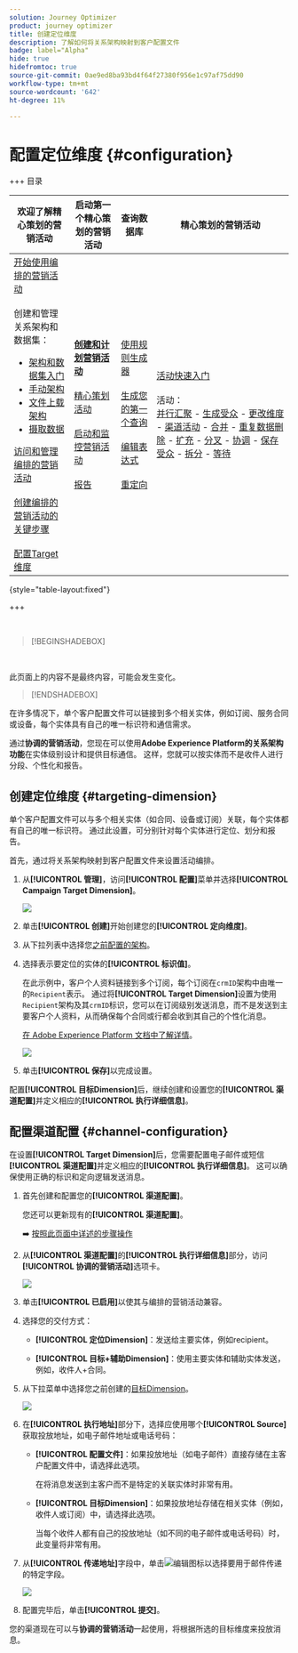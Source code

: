 ```yaml
---
solution: Journey Optimizer
product: journey optimizer
title: 创建定位维度
description: 了解如何将关系架构映射到客户配置文件
badge: label="Alpha"
hide: true
hidefromtoc: true
source-git-commit: 0ae9ed8ba93bd4f64f27380f956e1c97af75dd90
workflow-type: tm+mt
source-wordcount: '642'
ht-degree: 11%

---
```



# 配置定位维度 {#configuration}

+++ 目录

| 欢迎了解精心策划的营销活动 | 启动第一个精心策划的营销活动 | 查询数据库 | 精心策划的营销活动 |
|---|---|---|---|
| [开始使用编排的营销活动](gs-orchestrated-campaigns.md)<br/><br/>创建和管理关系架构和数据集：</br> <ul><li>[架构和数据集入门](gs-schemas.md)</li><li>[手动架构](manual-schema.md)</li><li>[文件上载架构](file-upload-schema.md)</li><li>[摄取数据](ingest-data.md)</li></ul>[访问和管理编排的营销活动](access-manage-orchestrated-campaigns.md)<br/><br/>[创建编排的营销活动的关键步骤](gs-campaign-creation.md)<br/><br/>[配置Target维度](target-dimension.md) | <b>[创建和计划营销活动](create-orchestrated-campaign.md)</b><br/><br/>[精心策划活动](orchestrate-activities.md)<br/><br/>[启动和监控营销活动](start-monitor-campaigns.md)<br/><br/>[报告](reporting-campaigns.md) | [使用规则生成器](orchestrated-rule-builder.md)<br/><br/>[生成您的第一个查询](build-query.md)<br/><br/>[编辑表达式](edit-expressions.md)<br/><br/>[重定向](retarget.md) | [活动快速入门](activities/about-activities.md)<br/><br/>活动：<br/>[并行汇聚](activities/and-join.md) - [生成受众](activities/build-audience.md) - [更改维度](activities/change-dimension.md) - [渠道活动](activities/channels.md) - [合并](activities/combine.md) - [重复数据删除](activities/deduplication.md) - [扩充](activities/enrichment.md) - [分叉](activities/fork.md) - [协调](activities/reconciliation.md) - [保存受众](activities/save-audience.md) - [拆分](activities/split.md) - [等待](activities/wait.md) |

{style="table-layout:fixed"}

+++

<br/>

>[!BEGINSHADEBOX]

</br>

此页面上的内容不是最终内容，可能会发生变化。

>[!ENDSHADEBOX]

在许多情况下，单个客户配置文件可以链接到多个相关实体，例如订阅、服务合同或设备，每个实体具有自己的唯一标识符和通信需求。

通过&#x200B;**协调的营销活动**，您现在可以使用&#x200B;**Adobe Experience Platform的关系架构功能**&#x200B;在实体级别设计和提供目标通信。 这样，您就可以按实体而不是收件人进行分段、个性化和报告。

## 创建定位维度 {#targeting-dimension}

单个客户配置文件可以与多个相关实体（如合同、设备或订阅）关联，每个实体都有自己的唯一标识符。 通过此设置，可分别针对每个实体进行定位、划分和报告。

首先，通过将关系架构映射到客户配置文件来设置活动编排。

1. 从&#x200B;**[!UICONTROL 管理]**，访问&#x200B;**[!UICONTROL 配置]**&#x200B;菜单并选择&#x200B;**[!UICONTROL Campaign Target Dimension]**。

   ![](assets/target-dimension-1.png)

1. 单击&#x200B;**[!UICONTROL 创建]**&#x200B;开始创建您的&#x200B;**[!UICONTROL 定向维度]**。

1. 从下拉列表中选择您[之前配置&#x200B;的架构](gs-schemas.md)。

1. 选择表示要定位的实体的&#x200B;**[!UICONTROL 标识值]**。

   在此示例中，客户个人资料链接到多个订阅，每个订阅在`crmID`架构中由唯一的`Recipient`表示。 通过将&#x200B;**[!UICONTROL Target Dimension]**&#x200B;设置为使用`Recipient`架构及其`crmID`标识，您可以在订阅级别发送消息，而不是发送到主要客户个人资料，从而确保每个合同或行都会收到其自己的个性化消息。

   [在 Adobe Experience Platform 文档中了解详情](https://experienceleague.adobe.com/en/docs/experience-platform/xdm/schema/composition#identity)。

   ![](assets/target-dimension-2.png)

1. 单击&#x200B;**[!UICONTROL 保存]**&#x200B;以完成设置。

配置&#x200B;**[!UICONTROL 目标Dimension]**&#x200B;后，继续创建和设置您的&#x200B;**[!UICONTROL 渠道配置]**&#x200B;并定义相应的&#x200B;**[!UICONTROL 执行详细信息]**。

## 配置渠道配置 {#channel-configuration}

在设置&#x200B;**[!UICONTROL Target Dimension]**&#x200B;后，您需要配置电子邮件或短信&#x200B;**[!UICONTROL 渠道配置]**&#x200B;并定义相应的&#x200B;**[!UICONTROL 执行详细信息]**。 这可以确保使用正确的标识和定向逻辑发送消息。

1. 首先创建和配置您的&#x200B;**[!UICONTROL 渠道配置]**。

   您还可以更新现有的&#x200B;**[!UICONTROL 渠道配置]**。

   ➡️ [按照此页面中详述的步骤操作](../email/surface-personalization.md)

1. 从&#x200B;**[!UICONTROL 渠道配置]**&#x200B;的&#x200B;**[!UICONTROL 执行详细信息]**&#x200B;部分，访问&#x200B;**[!UICONTROL 协调的营销活动]**&#x200B;选项卡。

   ![](assets/target-dimension-3.png)

1. 单击&#x200B;**[!UICONTROL 已启用]**&#x200B;以使其与编排的营销活动兼容。

1. 选择您的交付方式：

   * **[!UICONTROL 定位Dimension]**：发送给主要实体，例如recipient。

   * **[!UICONTROL 目标+辅助Dimension]**：使用主要实体和辅助实体发送，例如，收件人+合同。

1. 从下拉菜单中选择您之前创建的[目标Dimension](#targeting-dimension)。

   ![](assets/target-dimension-4.png)

1. 在&#x200B;**[!UICONTROL 执行地址]**&#x200B;部分下，选择应使用哪个&#x200B;**[!UICONTROL Source]**&#x200B;获取投放地址，如电子邮件地址或电话号码：

   * **[!UICONTROL 配置文件]**：如果投放地址（如电子邮件）直接存储在主客户配置文件中，请选择此选项。

     在将消息发送到主客户而不是特定的关联实体时非常有用。

   * **[!UICONTROL 目标Dimension]**：如果投放地址存储在相关实体（例如，收件人或订阅）中，请选择此选项。

     当每个收件人都有自己的投放地址（如不同的电子邮件或电话号码）时，此变量将非常有用。

1. 从&#x200B;**[!UICONTROL 传递地址]**&#x200B;字段中，单击![编辑图标](assets/do-not-localize/edit.svg)以选择要用于邮件传递的特定字段。

   ![](assets/target-dimension-4.png)

1. 配置完毕后，单击&#x200B;**[!UICONTROL 提交]**。

您的渠道现在可以与&#x200B;**协调的营销活动**&#x200B;一起使用，将根据所选的目标维度来投放消息。
